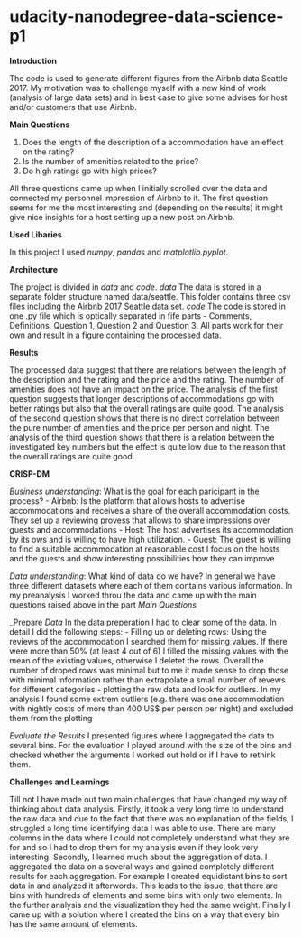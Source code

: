 # udacity-nanodegree-data-science-p1

**Introduction**

The code is used to generate different figures from the Airbnb data Seattle 2017. My motivation was to challenge myself with a new kind of work (analysis of large data sets) and in best case to give some advises for host and/or customers that use Airbnb.

**Main Questions**

1. Does the length of the description of a accommodation have an effect on the rating?
2. Is the number of amenities related to the price?
3. Do high ratings go with high prices?

All three questions came up when I initially scrolled over the data and connected my personnel impression of Airbnb to it. The first question seems for me the most interesting and (depending on the results) it might give nice insights for a host setting up a new post on Airbnb.

**Used Libaries**

In this project I used _numpy_, _pandas_ and _matplotlib.pyplot_.

**Architecture**

The project is divided in _data_ and _code_.
_data_
The data is stored in a separate folder structure named data/seattle. This folder contains three csv files including the Airbnb 2017 Seattle data set.
_code_
The code is stored in one .py file which is optically separated in fife parts - Comments, Definitions, Question 1, Question 2 and Question 3. All parts work for their own and result in a figure containing the processed data.

**Results**

The processed data suggest that there are relations between the length of the description and the rating and the price and the rating. The number of amenities does not have an impact on the price.
The analysis of the first question suggests that longer descriptions of accommodations go with better ratings but also that the overall ratings are quite good.
The analysis of the second question shows that there is no direct correlation between the pure number of amenities and the price per person and night.
The analysis of the third question shows that there is a relation between the investigated key numbers but the effect is quite low due to the reason that the overall ratings are quite good.

**CRISP-DM**

_Business_ _understanding_: What is the goal for each paricipant in the process?
		- Airbnb: Is the platform that allows hosts to advertise accommodations and receives a share of the overall accommodation costs. They set up a reviewing provess that allows to share impressions over guests and accommodations
		- Host: The host advertises its accommodation by its ows and is willing to have high utilization.
		- Guest: The guest is willing to find a suitable accommodation at reasonable cost
	I focus on the hosts and the guests and show interesting possibilities how they can improve
	
_Data_ _understanding_: What kind of data do we have?
	In general we have three different datasets where each of them contains various information. In my preanalysis I worked throu the data and came up with the main questions raised above in the part _Main_ _Questions_
	
_Prepare _Data_
	In the data preperation I had to clear some of the data. In detail I did the following steps:
		- Filling up or deleting rows: Using the reviews of the accommodation I searched them for missing values. If there were more than 50% (at least 4 out of 6) I filled the missing values with the mean of the existing values, otherwise I deletet the rows. Overall the number of droped rows was minimal but to me it made sense to drop those with minimal information rather than extrapolate a small number of revews for different categories
		- plotting the raw data and look for outliers. In my analysis I found some extrem outliers (e.g. there was one accommodation with nightly costs of more than 400 US$ per person per night) and excluded them from the plotting
		
_Evaluate_ _the_ _Results_
	I presented figures where I aggregated the data to several bins. For the evaluation I played around with the size of the bins and checked whether the arguments I worked out hold or if I have to rethink them.
	

	
	
**Challenges and Learnings**

Till not I have made out two main challenges that have changed my way of thinking about data analysis. Firstly, it took a very long time to understand the raw data and due to the fact that there was no explanation of the fields, I struggled a long time identifying data I was able to use. There are many columns in the data where I could not completely understand what they are for and so I had to drop them for my analysis even if they look very interesting. Secondly, I learned much about the aggregation of data. I aggregated the data on a several ways and gained completely different results for each aggregation. For example I created equidistant bins to sort data in and analyzed it afterwords. This leads to the issue, that there are bins with hundreds of elements and some bins with only two elements. In the further analysis and the visualization they had the same weight. Finally I came up with a solution where I created the bins on a way that every bin has the same amount of elements.





